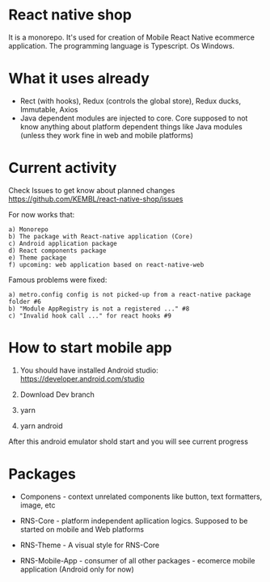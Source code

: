 # React native shop

It is a monorepo. It's used for creation of Mobile React Native ecommerce application.
The programming language is Typescript. Os Windows.

# What it uses already

- Rect (with hooks), Redux (controls the global store), Redux ducks, Immutable, Axios
- Java dependent modules are injected to core. Core supposed to not know anything about platform dependent things like Java modules (unless they work fine in web and mobile platforms)

# Current activity

Check Issues to get know about planned changes https://github.com/KEMBL/react-native-shop/issues

For now works that:

    a) Monorepo
    b) The package with React-native application (Core)
    c) Android application package
    d) React components package
    e) Theme package
    f) upcoming: web application based on react-native-web

Famous problems were fixed:

    a) metro.config config is not picked-up from a react-native package folder #6
    b) "Module AppRegistry is not a registered ..." #8
    c) "Invalid hook call ..." for react hooks #9

# How to start mobile app

1. You should have installed Android studio: https://developer.android.com/studio

2. Download Dev branch

3. yarn

4. yarn android

After this android emulator shold start and you will see current progress

# Packages

- Componens - context unrelated components like button, text formatters, image, etc

- RNS-Core - platform independent apllication logics. Supposed to be started on mobile and Web platforms

- RNS-Theme - A visual style for RNS-Core

- RNS-Mobile-App - consumer of all other packages - ecomerce mobile application (Android only for now)

